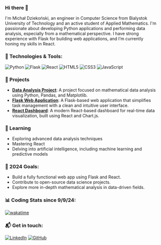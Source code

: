### Hi there 👋

I'm Michał Dziekoński, an engineer in Computer Science from Bialystok University of Technology and an active student of Applied Mathematics. I'm passionate about developing Python applications and performing data analysis, especially from a mathematical perspective. I have strong experience with Flask for building web applications, and I’m currently honing my skills in React.

### 🔧 Technologies & Tools:
![Python](https://img.shields.io/badge/-Python-3776AB?style=flat-square&logo=python&logoColor=white)
![Flask](https://img.shields.io/badge/-Flask-000000?style=flat-square&logo=flask&logoColor=white)
![React](https://img.shields.io/badge/-React-61DAFB?style=flat-square&logo=react&logoColor=black)
![HTML5](https://img.shields.io/badge/-HTML5-E34F26?style=flat-square&logo=html5&logoColor=white)
![CSS3](https://img.shields.io/badge/-CSS3-1572B6?style=flat-square&logo=css3)
![JavaScript](https://img.shields.io/badge/-JavaScript-F7DF1E?style=flat-square&logo=javascript&logoColor=black)

### 🚀 Projects
- **[Data Analysis Project](https://github.com/mimiaczekpluszaczek/data-analysis-project)**: A project focused on mathematical data analysis using Python, Pandas, and Matplotlib.
- **[Flask Web Application](https://github.com/mimiaczekpluszaczek/flask-app)**: A Flask-based web application that simplifies task management with a clean and intuitive user interface.
- **[React Dashboard](https://github.com/mimiaczekpluszaczek/react-dashboard)**: A modern React-based dashboard for real-time data visualization, built using React and Chart.js.

### 🌱 Learning
- Exploring advanced data analysis techniques
- Mastering React
- Delving into artificial intelligence, including machine learning and predictive models


### 🎯 2024 Goals:
- Build a fully functional web app using Flask and React.
- Contribute to open-source data science projects.
- Explore more in-depth mathematical analysis in data-driven fields.

### 📊 Coding Stats since 9/9/24:
<!-- WakaTime odznaka -->
[![wakatime](https://wakatime.com/badge/user/b0e8782c-4666-463b-ba06-2d246156ca31.svg)](https://wakatime.com/@b0e8782c-4666-463b-ba06-2d246156ca31)

### 📬 Get in touch:
[![LinkedIn](https://img.shields.io/badge/LinkedIn-Profile-blue)](https://www.linkedin.com/in/micha%C5%82-dzieko%C5%84ski-7604911b3/)
[![GitHub](https://img.shields.io/badge/GitHub-Profile-lightgrey)](https://github.com/mimiaczekpluszaczek)



<!--
**mimiaczekpluszaczek/mimiaczekpluszaczek** is a ✨ _special_ ✨ repository because its `README.md` (this file) appears on your GitHub profile.

Here are some ideas to get you started:

- 🔭 I’m currently working on ...
- 🌱 I’m currently learning ...
- 👯 I’m looking to collaborate on ...
- 🤔 I’m looking for help with ...
- 💬 Ask me about ...
- 📫 How to reach me: ...
- 😄 Pronouns: ...
- ⚡ Fun fact: ...
-->
